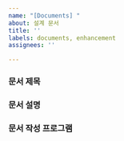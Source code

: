 ```yaml
---
name: "[Documents] "
about: 설계 문서
title: ''
labels: documents, enhancement
assignees: ''

---
```


### 문서 제목
    
### 문서 설명
    
### 문서 작성 프로그램
